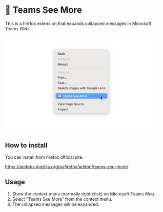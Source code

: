 # 🚀 Teams See More

This is a firefox extension that expands collapsed messages in Microsoft Teams Web.

![Screenshot](./screenshots/1280x800.png)

## How to install

You can install from firefox official site.

<https://addons.mozilla.org/ja/firefox/addon/teams-see-more/>

## Usage

1. Show the context menu (normally right click) on Microsoft Teams Web.
1. Select "Teams See More" from the context menu.
1. The collapsed messages will be expanded.
